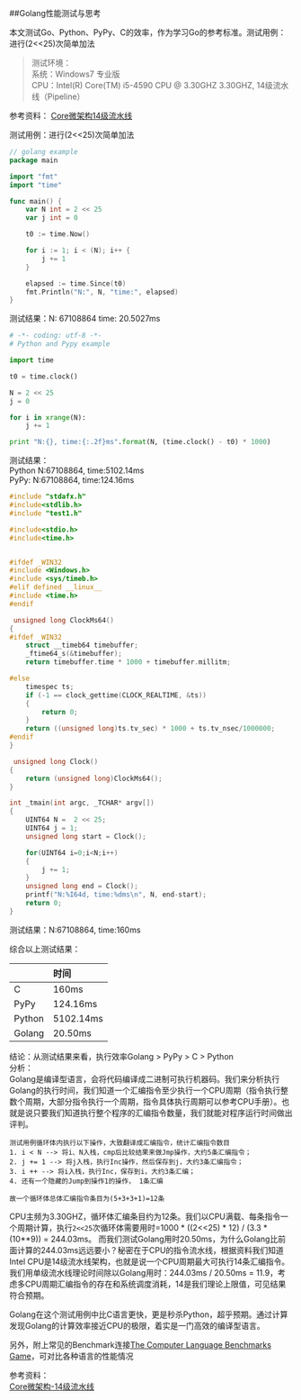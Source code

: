 
##Golang性能测试与思考

本文测试Go、Python、PyPy、C的效率，作为学习Go的参考标准。测试用例：进行(2<<25)次简单加法

>测试环境：<br> 
>系统：Windows7 专业版<br> 
>CPU：Intel(R) Core(TM) i5-4590 CPU @ 3.30GHZ 3.30GHZ, 14级流水线（Pipeline）<br> 

参考资料：
[Core微架构14级流水线](https://zh.wikipedia.org/wiki/Core%E5%BE%AE%E6%9E%B6%E6%A7%8B)

测试用例：进行(2<<25)次简单加法

```go
// golang example
package main

import "fmt"
import "time"

func main() {
    var N int = 2 << 25
    var j int = 0

    t0 := time.Now()

    for i := 1; i < (N); i++ {
        j += 1
    }

    elapsed := time.Since(t0)
    fmt.Println("N:", N, "time:", elapsed)
}
```
测试结果：N: 67108864 time: 20.5027ms


```Python
# -*- coding: utf-8 -*-
# Python and Pypy example

import time

t0 = time.clock()

N = 2 << 25
j = 0

for i in xrange(N):
    j += 1

print "N:{}, time:{:.2f}ms".format(N, (time.clock() - t0) * 1000)
```
测试结果：<br> 
Python N:67108864, time:5102.14ms<br> 
PyPy: N:67108864, time:124.16ms

```C
#include "stdafx.h"
#include<stdlib.h>
#include "test1.h"

#include<stdio.h>
#include<time.h>


#ifdef _WIN32
#include <Windows.h>
#include <sys/timeb.h>
#elif defined __linux__
#include <time.h>
#endif

 unsigned long ClockMs64()
{
#ifdef _WIN32
    struct __timeb64 timebuffer;
    _ftime64_s(&timebuffer);
    return timebuffer.time * 1000 + timebuffer.millitm;

#else
    timespec ts;
    if (-1 == clock_gettime(CLOCK_REALTIME, &ts))
    {
        return 0;
    }
    return ((unsigned long)ts.tv_sec) * 1000 + ts.tv_nsec/1000000;
#endif
}

 unsigned long Clock()
{
    return (unsigned long)ClockMs64();
}

int _tmain(int argc, _TCHAR* argv[])
{
    UINT64 N =  2 << 25;
    UINT64 j = 1;
    unsigned long start = Clock();

    for(UINT64 i=0;i<N;i++)
    {
        j += 1;
    }
    unsigned long end = Clock();
    printf("N:%I64d, time:%dms\n", N, end-start);
    return 0;
}

```
测试结果：N:67108864, time:160ms

综合以上测试结果：<br>

|        | 时间 |
| :------|:------ |
|   C    | 160ms |
|  PyPy  | 124.16ms |
| Python | 5102.14ms |
| Golang | 20.50ms|


结论：从测试结果来看，执行效率Golang > PyPy > C > Python <br>
分析：<br>
Golang是编译型语言，会将代码编译成二进制可执行机器码。我们来分析执行Golang的执行时间，我们知道一个汇编指令至少执行一个CPU周期（指令执行整数个周期，大部分指令执行一个周期，指令具体执行周期可以参考CPU手册）。也就是说只要我们知道执行整个程序的汇编指令数量，我们就能对程序运行时间做出评判。
```
测试用例循环体内执行以下操作，大致翻译成汇编指令，统计汇编指令数目
1. i < N --> 将i、N入栈，cmp后比较结果来做Jmp操作，大约5条汇编指令；
2. j += 1 --> 将j入栈，执行Inc操作，然后保存到j，大约3条汇编指令；
3. i ++ --> 将i入栈，执行Inc，保存到i，大约3条汇编；
4. 还有一个隐藏的Jump到操作1的操作， 1条汇编

故一个循环体总体汇编指令条目为(5+3+3+1)=12条
```
CPU主频为3.30GHZ，循环体汇编条目约为12条。我们以CPU满载、每条指令一个周期计算，执行`2<<25`次循环体需要用时=1000 * ((2<<25) * 12) / (3.3 \* (10**9)) = 244.03ms。
而我们测试Golang用时20.50ms，为什么Golang比前面计算的244.03ms远远要小？秘密在于CPU的指令流水线，根据资料我们知道Intel CPU是14级流水线架构，也就是说一个CPU周期最大可执行14条汇编指令。我们用单级流水线理论时间除以Golang用时：244.03ms / 20.50ms = 11.9，考虑多CPU周期汇编指令的存在和系统调度消耗，14是我们理论上限值，可见结果符合预期。

Golang在这个测试用例中比C语言更快，更是秒杀Python，超乎预期。通过计算发现Golang的计算效率接近CPU的极限，着实是一门高效的编译型语言。

另外，附上常见的Benchmark连接[The Computer Language
Benchmarks Game](http://benchmarksgame.alioth.debian.org/u64q/task-descriptions.html)，可对比各种语言的性能情况

参考资料：<br>
[Core微架构-14级流水线](https://zh.wikipedia.org/wiki/Core%E5%BE%AE%E6%9E%B6%E6%A7%8B)